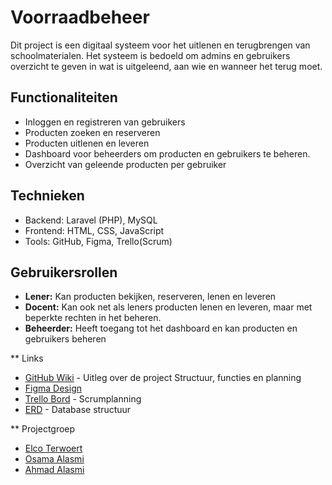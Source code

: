 # Voorraadbeheer
Dit project is een digitaal systeem voor het uitlenen en terugbrengen van schoolmaterialen. Het systeem is bedoeld om admins en gebruikers overzicht te geven in wat is uitgeleend, aan wie en wanneer het terug moet.

## Functionaliteiten 
* Inloggen en registreren van gebruikers
* Producten zoeken en reserveren
* Producten uitlenen en leveren
* Dashboard voor beheerders om producten en gebruikers te beheren.
* Overzicht van geleende producten per gebruiker

## Technieken
* Backend: Laravel (PHP), MySQL
* Frontend: HTML, CSS, JavaScript
* Tools: GitHub, Figma, Trello(Scrum)

## Gebruikersrollen
* **Lener:** Kan producten bekijken, reserveren, lenen en leveren
* **Docent:** Kan ook net als leners producten lenen en leveren, maar met beperkte rechten in het beheren.
* **Beheerder:** Heeft toegang tot het dashboard en kan producten en gebruikers beheren

** Links
* [GitHub Wiki](https://github.com/NB-ROC/Voorraadbeheer/wiki) - Uitleg over de project Structuur, functies en planning
* [Figma Design](https://www.figma.com/design/MhCfFMRGoBNq44FpiHbdS5/VooraadBeheer-Roc?node-id=0-1&t=qHMScVmXcXCDQCWb-1)
* [Trello Bord](https://trello.com/invite/b/67bec7c06401b5961a81ae7f/ATTIcbcebe31ac18dc7bd784db8b361312e427B459C5/voorraadbeheer-project) - Scrumplanning
* [ERD](https://lucid.app/lucidchart/4993c623-8515-4f3b-9b60-9232d26da39f/edit?viewport_loc=-1753%2C-304%2C3158%2C1585%2C0_0&invitationId=inv_a7c7530b-fa26-4445-ace3-5a1ce0a6a980) - Database structuur

** Projectgroep
* [Elco Terwoert](https://github.com/ElcoTerwoert)
* [Osama Alasmi](https://github.com/osama0210)
* [Ahmad Alasmi](https://github.com/aatje-sy)

